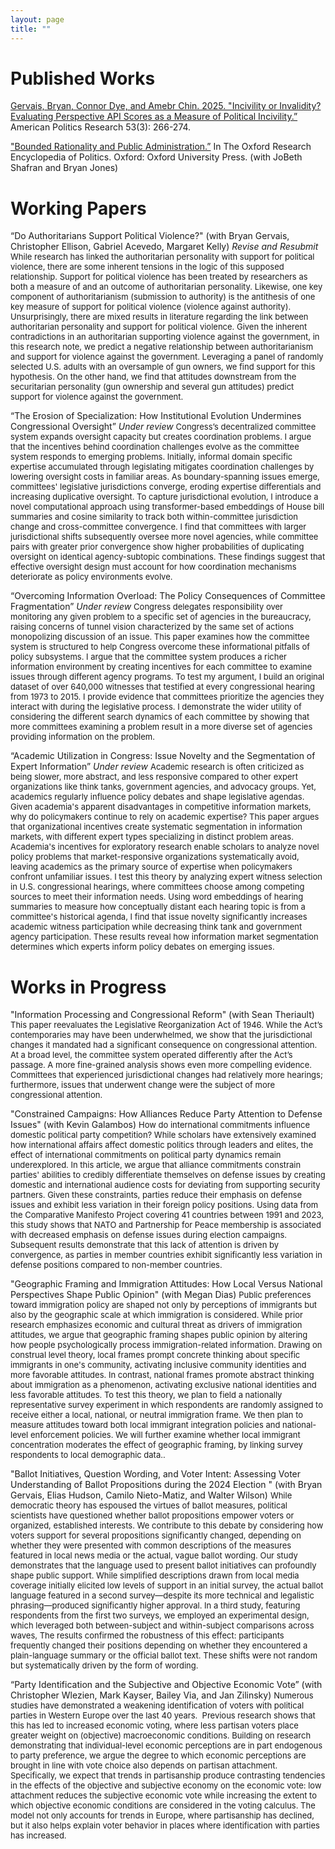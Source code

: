 ```yaml
---
layout: page
title: ""
---
```


# Published Works
<a href="https://journals.sagepub.com/doi/full/10.1177/1532673X241309627"> Gervais, Bryan, Connor Dye, and Amebr Chin. 2025. "Incivility or Invalidity? Evaluating Perspective API Scores as a Measure of Political Incivility.”</a> American Politics Research 53(3): 266-274.

<a href="https://oxfordre.com/politics/display/10.1093/acrefore/9780190228637.001.0001/acrefore-9780190228637-e-1460?rskey=6W9AMV&result=18#:~:text=One%20of%20the%20main%20features,must%20be%20delegated%20to%20subunits.">"Bounded Rationality and Public Administration.”</a> In The Oxford Research Encyclopedia of Politics. Oxford: Oxford University Press. (with JoBeth Shafran and Bryan Jones)

# Working Papers

“Do Authoritarians Support Political Violence?" (with Bryan Gervais, Christopher Ellison, Gabriel Acevedo, Margaret Kelly) *Revise and Resubmit*
<font size = "2"> While research has linked the authoritarian personality with support for political violence, there are some inherent tensions in the logic of this supposed relationship. Support for political violence has been treated by researchers as both a measure of and an outcome of authoritarian personality. Likewise, one key component of authoritarianism (submission to authority) is the antithesis of one key measure of support for political violence (violence against authority). Unsurprisingly, there are mixed results in literature regarding the link between authoritarian personality and support for political violence. Given the inherent contradictions in an authoritarian supporting violence against the government, in this research note, we predict a negative relationship between authoritarianism and support for violence against the government. Leveraging a panel of randomly selected U.S. adults with an oversample of gun owners, we find support for this hypothesis. On the other hand, we find that attitudes downstream from the securitarian personality (gun ownership and several gun attitudes) predict support for violence against the government. </font>

“The Erosion of Specialization: How Institutional Evolution Undermines Congressional Oversight” *Under review*
<font size = "2"> Congress’s decentralized committee system expands oversight capacity but creates coordination problems. I argue that the incentives behind coordination challenges evolve as the committee system responds to emerging problems. Initially, informal domain specific expertise accumulated through legislating mitigates coordination challenges by lowering oversight costs in familiar areas. As boundary-spanning issues emerge, committees' legislative jurisdictions converge, eroding expertise differentials and increasing duplicative oversight. To capture jurisdictional evolution, I introduce a novel computational approach using transformer-based embeddings of House bill summaries and cosine similarity to track both within-committee jurisdiction change and cross-committee convergence. I find that committees with larger jurisdictional shifts subsequently oversee more novel agencies, while committee pairs with greater prior convergence show higher probabilities of duplicating oversight on identical agency-subtopic combinations. These findings suggest that effective oversight design must account for how coordination mechanisms deteriorate as policy environments evolve. </font>

“Overcoming Information Overload: The Policy Consequences of Committee Fragmentation” *Under review*
<font size = "2"> Congress delegates responsibility over monitoring any given problem to a specific set of agencies in the bureaucracy, raising concerns of tunnel vision characterized by the same set of actions monopolizing discussion of an issue. This paper examines how the committee system is structured to help Congress overcome these informational pitfalls of policy subsystems. I argue that the committee system produces a richer information environment by creating incentives for each committee to examine issues through different agency programs. To test my argument, I build an original dataset of over 640,000 witnesses that testified at every congressional hearing from 1973 to 2015. I provide evidence that committees prioritize the agencies they interact with during the legislative process. I demonstrate the wider utility of considering the different search dynamics of each committee by showing that more committees examining a problem result in a more diverse set of agencies providing information on the problem. </font>

“Academic Utilization in Congress: Issue Novelty and the Segmentation of Expert Information” *Under review*
<font size = "2"> Academic research is often criticized as being slower, more abstract, and less responsive compared to other expert organizations like think tanks, government agencies, and advocacy groups. Yet, academics regularly influence policy debates and shape legislative agendas. Given academia's apparent disadvantages in competitive information markets, why do policymakers continue to rely on academic expertise? This paper argues that organizational incentives create systematic segmentation in information markets, with different expert types specializing in distinct problem areas. Academia's incentives for exploratory research enable scholars to analyze novel policy problems that market-responsive organizations systematically avoid, leaving academics as the primary source of expertise when policymakers confront unfamiliar issues. I test this theory by analyzing expert witness selection in U.S. congressional hearings, where committees choose among competing sources to meet their information needs. Using word embeddings of hearing summaries to measure how conceptually distant each hearing topic is from a committee's historical agenda, I find that issue novelty significantly increases academic witness participation while decreasing think tank and government agency participation. These results reveal how information market segmentation determines which experts inform policy debates on emerging issues. </font>

# Works in Progress

"Information Processing and Congressional Reform" (with Sean Theriault)
<font size = "2"> This paper reevaluates the Legislative Reorganization Act of 1946. While the Act’s contemporaries may have been underwhelmed, we show that the jurisdictional changes it mandated had a significant consequence on congressional attention. At a broad level, the committee system operated differently after the Act’s passage. A more fine-grained analysis shows even more compelling evidence. Committees that experienced jurisdictional changes had relatively more hearings; furthermore, issues that underwent change were the subject of more congressional attention. </font>

"Constrained Campaigns: How Alliances Reduce Party Attention to Defense Issues" (with Kevin Galambos)
<font size = "2"> How do international commitments influence domestic political party competition? While scholars have extensively examined how international affairs affect domestic politics through leaders and elites, the effect of international commitments on political party dynamics remain underexplored. In this article, we argue that alliance commitments constrain parties' abilities to credibly differentiate themselves on defense issues by creating domestic and international audience costs for deviating from supporting security partners. Given these constraints, parties reduce their emphasis on defense issues and exhibit less variation in their foreign policy positions. Using data from the Comparative Manifesto Project covering 41 countries between 1991 and 2023, this study shows that NATO and Partnership for Peace membership is associated with decreased emphasis on defense issues during election campaigns. Subsequent results demonstrate that this lack of attention is driven by convergence, as parties in member countries exhibit significantly less variation in defense positions compared to non-member countries. </font>

"Geographic Framing and Immigration Attitudes: How Local Versus National Perspectives Shape Public Opinion" (with Megan Dias)
<font size = "2"> Public preferences toward immigration policy are shaped not only by perceptions of immigrants but also by the geographic scale at which immigration is considered. While prior research emphasizes economic and cultural threat as drivers of immigration attitudes, we argue that geographic framing shapes public opinion by altering how people psychologically process immigration-related information. Drawing on construal level theory, local frames prompt concrete thinking about specific immigrants in one's community, activating inclusive community identities and more favorable attitudes. In contrast, national frames promote abstract thinking about immigration as a phenomenon, activating exclusive national identities and less favorable attitudes. To test this theory, we plan to field a nationally representative survey experiment in which respondents are randomly assigned to receive either a local, national, or neutral immigration frame. We then plan to measure attitudes toward both local immigrant integration policies and national-level enforcement policies. We will further examine whether local immigrant concentration moderates the effect of geographic framing, by linking survey respondents to local demographic data..  </font>

"Ballot Initiatives, Question Wording, and Voter Intent: Assessing Voter Understanding of Ballot Propositions during the 2024 Election " (with Bryan Gervais, Elias Hudson, Camilo Nieto-Matiz, and Walter Wilson)
<font size = "2"> While democratic theory has espoused the virtues of ballot measures, political scientists have questioned whether ballot propositions empower voters or organized, established interests. We contribute to this debate by considering how voters support for several propositions significantly changed, depending on whether they were presented with common descriptions of the measures featured in local news media or the actual, vague ballot wording. Our  study demonstrates that the language used to present ballot initiatives can profoundly shape public support. While simplified descriptions drawn from local media coverage initially elicited low levels of support in an initial survey, the actual ballot language featured in a second survey—despite its more technical and legalistic phrasing—produced significantly higher approval. In a third study, featuring respondents from the first two surveys, we employed an experimental design, which leveraged both between-subject and within-subject comparisons across waves, The results confirmed the robustness of this effect: participants frequently changed their positions depending on whether they encountered a plain-language summary or the official ballot text. These shifts were not random but systematically driven by the form of wording.  </font>

“Party Identification and the Subjective and Objective Economic Vote” (with Christopher Wlezien, Mark Kayser, Bailey Via, and Jan Zilinsky)
<font size = "2"> Numerous studies have demonstrated a weakening identification of voters with political parties in Western Europe over the last 40 years.  Previous research shows that this has led to increased economic voting, where less partisan voters place greater weight on (objective) macroeconomic conditions. Building on research demonstrating that individual-level economic perceptions are in part endogenous to party preference, we argue the degree to which economic perceptions are brought in line with vote choice also depends on partisan attachment. Specifically, we expect that trends in partisanship produce contrasting tendencies in the effects of the objective and subjective economy on the economic vote: low attachment reduces the subjective economic vote while increasing the extent to which objective economic conditions are considered in the voting calculus. The model not only accounts for trends in Europe, where partisanship has declined, but it also helps explain voter behavior in places where identification with parties has increased. </font>

